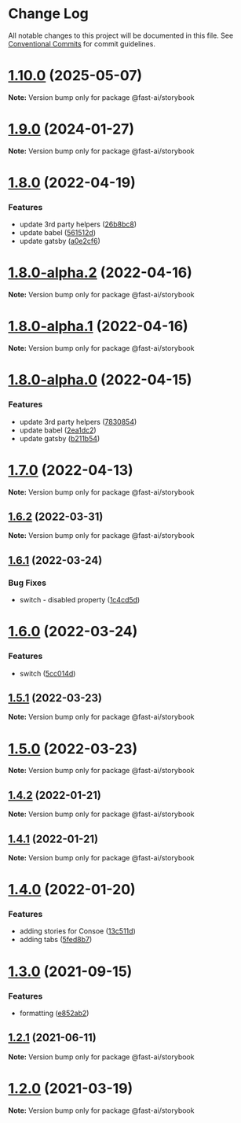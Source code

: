 # Change Log

All notable changes to this project will be documented in this file.
See [Conventional Commits](https://conventionalcommits.org) for commit guidelines.

# [1.10.0](https://github.com/lundegaard/gatsby-theme-fast-ai/compare/v1.9.0...v1.10.0) (2025-05-07)

**Note:** Version bump only for package @fast-ai/storybook





# [1.9.0](https://github.com/lundegaard/gatsby-theme-fast-ai/compare/v1.8.0...v1.9.0) (2024-01-27)

**Note:** Version bump only for package @fast-ai/storybook





# [1.8.0](https://github.com/lundegaard/gatsby-theme-fast-ai/compare/v1.7.0...v1.8.0) (2022-04-19)


### Features

* update 3rd party helpers ([26b8bc8](https://github.com/lundegaard/gatsby-theme-fast-ai/commit/26b8bc8ec5afb0699e1adab3e55613e27963c420))
* update babel ([561512d](https://github.com/lundegaard/gatsby-theme-fast-ai/commit/561512dac0e6ae8232c4b938bbfc5b8863527c0d))
* update gatsby ([a0e2cf6](https://github.com/lundegaard/gatsby-theme-fast-ai/commit/a0e2cf682b62713bc8cfbdc053d7fa7365de6820))





# [1.8.0-alpha.2](https://github.com/lundegaard/gatsby-theme-fast-ai/compare/v1.8.0-alpha.1...v1.8.0-alpha.2) (2022-04-16)

**Note:** Version bump only for package @fast-ai/storybook





# [1.8.0-alpha.1](https://github.com/lundegaard/gatsby-theme-fast-ai/compare/v1.8.0-alpha.0...v1.8.0-alpha.1) (2022-04-16)

**Note:** Version bump only for package @fast-ai/storybook





# [1.8.0-alpha.0](https://github.com/lundegaard/gatsby-theme-fast-ai/compare/v1.7.0...v1.8.0-alpha.0) (2022-04-15)


### Features

* update 3rd party helpers ([7830854](https://github.com/lundegaard/gatsby-theme-fast-ai/commit/7830854085d6b5d1d06624c6192e66fe079d4e29))
* update babel ([2ea1dc2](https://github.com/lundegaard/gatsby-theme-fast-ai/commit/2ea1dc2cc5058e606210a1c2019bf53f2a930dbc))
* update gatsby ([b211b54](https://github.com/lundegaard/gatsby-theme-fast-ai/commit/b211b54a9429e11ca2318da7ec47b85c84873cad))





# [1.7.0](https://github.com/lundegaard/gatsby-theme-fast-ai/compare/v1.6.2...v1.7.0) (2022-04-13)

**Note:** Version bump only for package @fast-ai/storybook





## [1.6.2](https://github.com/lundegaard/gatsby-theme-fast-ai/compare/v1.6.1...v1.6.2) (2022-03-31)

**Note:** Version bump only for package @fast-ai/storybook





## [1.6.1](https://github.com/lundegaard/gatsby-theme-fast-ai/compare/v1.6.0...v1.6.1) (2022-03-24)


### Bug Fixes

* switch - disabled property ([1c4cd5d](https://github.com/lundegaard/gatsby-theme-fast-ai/commit/1c4cd5d7382ddbe866647b0f6693b99e9783fb94))





# [1.6.0](https://github.com/lundegaard/gatsby-theme-fast-ai/compare/v1.5.1...v1.6.0) (2022-03-24)


### Features

* switch ([5cc014d](https://github.com/lundegaard/gatsby-theme-fast-ai/commit/5cc014de92ed67eb7b71745278ccb94ecbbea619))





## [1.5.1](https://github.com/lundegaard/gatsby-theme-fast-ai/compare/v1.5.0...v1.5.1) (2022-03-23)

**Note:** Version bump only for package @fast-ai/storybook





# [1.5.0](https://github.com/lundegaard/gatsby-theme-fast-ai/compare/v1.4.3...v1.5.0) (2022-03-23)

**Note:** Version bump only for package @fast-ai/storybook





## [1.4.2](https://github.com/lundegaard/gatsby-theme-fast-ai/compare/v1.4.1...v1.4.2) (2022-01-21)

**Note:** Version bump only for package @fast-ai/storybook





## [1.4.1](https://github.com/lundegaard/gatsby-theme-fast-ai/compare/v1.4.0...v1.4.1) (2022-01-21)

**Note:** Version bump only for package @fast-ai/storybook





# [1.4.0](https://github.com/lundegaard/gatsby-theme-fast-ai/compare/v1.3.0...v1.4.0) (2022-01-20)


### Features

* adding stories for Consoe ([13c511d](https://github.com/lundegaard/gatsby-theme-fast-ai/commit/13c511d8a60c1d5e58616f169cff96c5e9ed8ccb))
* adding tabs ([5fed8b7](https://github.com/lundegaard/gatsby-theme-fast-ai/commit/5fed8b7e0955cff2e1f60005621a17715a72cc1c))





# [1.3.0](https://github.com/lundegaard/gatsby-theme-fast-ai/compare/v1.2.1...v1.3.0) (2021-09-15)


### Features

* formatting ([e852ab2](https://github.com/lundegaard/gatsby-theme-fast-ai/commit/e852ab279997452b493bbd0e11953f529e58f370))





## [1.2.1](https://github.com/lundegaard/gatsby-theme-fast-ai/compare/v1.2.0...v1.2.1) (2021-06-11)

**Note:** Version bump only for package @fast-ai/storybook





# [1.2.0](https://github.com/lundegaard/gatsby-theme-fast-ai/compare/v1.1.1...v1.2.0) (2021-03-19)

**Note:** Version bump only for package @fast-ai/storybook
